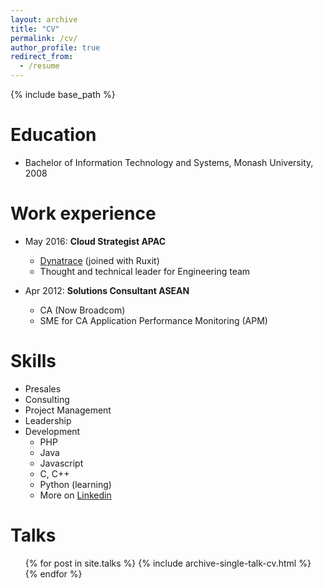 ```yaml
---
layout: archive
title: "CV"
permalink: /cv/
author_profile: true
redirect_from:
  - /resume
---
```


{% include base_path %}


Education
======
* Bachelor of Information Technology and Systems, Monash University, 2008

Work experience
======
* May 2016: <b>Cloud Strategist APAC</b>
  * <a href="https://www.dynatrace.com">Dynatrace</a> (joined with Ruxit)
  * Thought and technical leader for Engineering team

* Apr 2012: <b>Solutions Consultant ASEAN</b>
  * CA (Now Broadcom)
  * SME for CA Application Performance Monitoring (APM)

  
Skills
======
* Presales
* Consulting
* Project Management
* Leadership
* Development
  * PHP
  * Java
  * Javascript
  * C, C++
  * Python (learning)
  * More on <a href="https://www.linkedin.com/in/brandon-neo/">Linkedin</a>
  
Talks
======
  <ul>{% for post in site.talks %}
    {% include archive-single-talk-cv.html %}
  {% endfor %}</ul>

